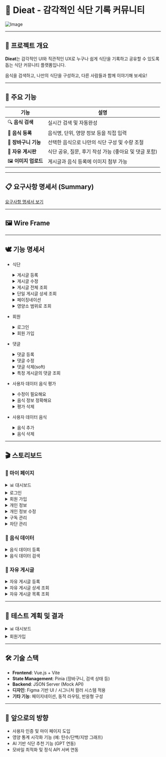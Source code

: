 # 🥗 Dieat - 감각적인 식단 기록 커뮤니티
![Image](https://github.com/user-attachments/assets/f8d72c2d-e838-4b23-af4c-97b690810297)

---

## 🎯 프로젝트 개요

**Dieat**는 감각적인 UI와 직관적인 UX로 누구나 쉽게 식단을 기록하고 공유할 수 있도록 돕는 식단 커뮤니티 플랫폼입니다.

음식을 검색하고, 나만의 식단을 구성하고, 다른 사람들과 함께 이야기해 보세요!

---

## 🍊 주요 기능

| 기능 | 설명 |
|------|------|
| 🔍 **음식 검색** | 실시간 검색 및 자동완성 |
| 🧾 **음식 등록** | 음식명, 단위, 영양 정보 등을 직접 입력 |
| 🛒 **장바구니 기능** | 선택한 음식으로 나만의 식단 구성 및 수량 조절 |
| 💬 **자유 게시판** | 식단 공유, 질문, 후기 작성 가능 (좋아요 및 댓글 포함) |
| 🖼️ **이미지 업로드** | 게시글과 음식 등록에 이미지 첨부 가능 |

---

## 📋 요구사항 명세서 (Summary)

[요구사항 명세서 보기](https://github.com/user-attachments/assets/3d6159ec-6847-449e-b710-921f7bd6073d)

---

## 🖼️ Wire Frame

---

## 🕊️ 기능 명세서
- 식단
  <details>
    <summary>게시글 등록</summary>
    <img src="https://github.com/user-attachments/assets/8f4e9263-5951-40ec-862f-4bb1750c6e76">
  </details>

  <details>
    <summary>게시글 수정</summary>
    <img src="https://github.com/user-attachments/assets/d4c42cc2-e7e2-4f88-8fb7-738f77951ad4">
  </details>

  <details>
    <summary>게시글 전체 조회</summary>
    <img src="https://github.com/user-attachments/assets/8d8fa8a5-7681-4a41-8ee7-f4818a70f15f">
  </details>

  <details>
    <summary>단일 게시글 상세 조회</summary>
    <img src="https://github.com/user-attachments/assets/49848e3b-e0b8-4be4-a1f4-3a392cb5c002">
  </details>

  <details>
    <summary>페이징네이션</summary>
    <img src="https://github.com/user-attachments/assets/e845a1de-0d0e-4353-80f5-7673d5fb455c">
  </details>
  
  <details>
    <summary>영양소 범위로 조회</summary>
    <img src="https://github.com/user-attachments/assets/771769b6-f567-49cc-a286-0bdca76fdc19">
  </details>

- 회원
  <details>
    <summary>로그인</summary>
    <img src="https://github.com/user-attachments/assets/b4d2a3f2-a2b7-4038-840e-072432740d9a">
  </details>
  
  <details>
    <summary>회원 가입</summary>
    <img src="https://github.com/user-attachments/assets/031c2679-f316-489b-9288-dbb035cb0d6b">
  </details>

- 댓글
  <details>
    <summary>댓글 등록</summary>
    <img src="https://github.com/user-attachments/assets/8f6aa988-b7a5-4d45-80e8-82ae792ba337">
  </details>
  
  <details>
    <summary>댓글 수정</summary>
    <img src="https://github.com/user-attachments/assets/2ea6adfb-87d4-4f5e-9077-2336b43bf299">
  </details>
  
  <details>
    <summary>댓글 삭제(soft)</summary>
    <img src="https://github.com/user-attachments/assets/d70a7fe0-4685-46e3-ae65-f6fc32ae31a7">
  </details>
  
  <details>
    <summary>특정 게시글의 댓글 조회</summary>
    <img src="https://github.com/user-attachments/assets/a1c8c9da-7067-41b7-b625-42fc67f0642d">
  </details>

- 사용자 데이터 음식 평가
  <details>
    <summary>수정이 필요해요</summary>
    <img src="https://github.com/user-attachments/assets/6d3627fd-6db2-401c-a93d-a621896e3d87">
  </details>
  
  <details>
    <summary>음식 정보 정확해요</summary>
    <img src="https://github.com/user-attachments/assets/824a8de7-803c-4a79-a646-f1984b5b6b76">
  </details>
  
  <details>
    <summary>평가 삭제</summary>
    <img src="https://github.com/user-attachments/assets/92918f28-73e3-4aa2-bb05-66607035f009">
  </details>

- 사용자 데이터 음식
  <details>
    <summary>음식 추가</summary>
    <img src="https://github.com/user-attachments/assets/8bc895b5-f891-4eb7-8c50-a813e3cb8de9">
  </details>
  
  <details>
    <summary>음식 삭제</summary>
    <img src="https://github.com/user-attachments/assets/7ab950bd-56ab-47d0-90b4-8bd1209afdac">
  </details>

---

## 🎬 스토리보드
### 📍 마이 페이지
  <details>
  <summary>📊 대시보드</summary>
  
  ![image](https://github.com/user-attachments/assets/03f0f1ed-09a9-482d-8a46-b4705d717627)
  
  </details>
  <details>
  <summary>로그인</summary>
    
    ![image](https://github.com/user-attachments/assets/b53e7db8-fe45-42c2-970a-5e0e9b99b22a)
  </details>
  
  <details>
  <summary>회원 가입</summary>
    
    ![image](https://github.com/user-attachments/assets/5f8e6dcb-5a55-4ab9-b2a5-6026d107972e)
  </details>
  
  <details>
    <summary>개인 정보</summary>
    
    ![Image](https://github.com/user-attachments/assets/15e234d5-cad8-457e-bba3-d2e9d510ff3c)
  </details>
  
  <details>
    <summary>개인 정보 수정</summary>
    
    ![image](https://github.com/user-attachments/assets/80805a29-8ee9-4bdb-a716-ca3ea1ab855e)
  </details>
  
  <details>
    <summary>구독 관리</summary>
    
    ![Image](https://github.com/user-attachments/assets/af132697-4ddd-4361-90db-87c3da3684c1)
  </details>
  
  <details>
    <summary>차단 관리</summary>
    
    ![Image](https://github.com/user-attachments/assets/cbea51f0-db97-457c-a2ec-0e744f069557)
  </details>

### 📍 음식 데이터
  <details>
  <summary>음식 데이터 등록</summary>
  
  ![Image](https://github.com/user-attachments/assets/4595f2ce-e77f-4701-9930-7ed7b321d3cf)
  </details>
  
  <details>
  <summary>음식 데이터 검색</summary>
  
  ![Image](https://github.com/user-attachments/assets/e4b3b36e-5c23-45ac-9b4e-671a02a068a0)
  </details>

### 📍 자유 게시글
  <details>
  <summary>자유 게시글 등록</summary>
  
  ![Image](https://github.com/user-attachments/assets/f4a1dff7-d81f-452b-b2bb-eb94dc647b96)
  </details>
  
  <details>
  <summary>자유 게시글 상세 조회</summary>
  
  ![Image](https://github.com/user-attachments/assets/e4c1dc92-1f44-4815-bc7f-f0e9fdecd167)
  </details>
  
  <details>
  <summary>자유 게시글 목록 조회</summary>
  
  ![Image](https://github.com/user-attachments/assets/d20bb99c-ef81-44fc-b238-5b5ad493fec8)
  </details>


---

## 🧪 테스트 계획 및 결과

<details>
  <summary>📊 대시보드</summary>
  
  ![dashboard (1)](https://github.com/user-attachments/assets/92e63ad4-53ff-4d4d-ba65-9f2ccc1eeb5d)
  
  </details>

  <details>
    <summary>회원가입</summary>
    
  ![회원가입](https://github.com/user-attachments/assets/8af9b137-2ad0-486a-86bd-2c76221ab5dd)
  </details>


---

## 🛠️ 기술 스택

- **Frontend**: Vue.js + Vite
- **State Management**: Pinia (장바구니, 검색 상태 등)
- **Backend**: JSON Server (Mock API)
- **디자인**: Figma 기반 UI / 시그니처 컬러 시스템 적용
- **기타 기능**: 페이지네이션, 동적 라우팅, 반응형 구성


---

## 🚀 앞으로의 방향

- 사용자 인증 및 마이 페이지 도입
- 영양 통계 시각화 기능 (예: 탄수/단백/지방 그래프)
- AI 기반 식단 추천 기능 (GPT 연동)
- 모바일 최적화 및 정식 API 서버 연동


